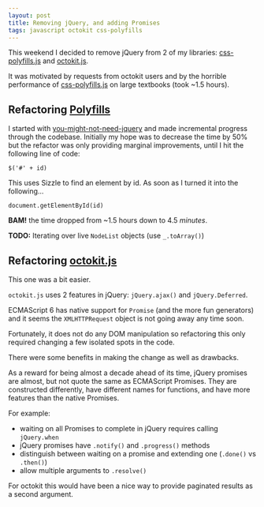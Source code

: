 ```yaml
---
layout: post
title: Removing jQuery, and adding Promises
tags: javascript octokit css-polyfills
---
```


This weekend I decided to remove jQuery from 2 of my libraries: [css-polyfills.js](/css-polyfills.js/) and [octokit.js](https://github.com/philschatz/octokit.js).

It was motivated by requests from octokit users and by the horrible performance of [css-polyfills.js](/css-polyfills.js/) on large textbooks (took ~1.5 hours).

## Refactoring [Polyfills](/css-polyfills.js/)

I started with [you-might-not-need-jquery](http://youmightnotneedjquery.com/) and made incremental progress through the codebase. Initially my hope was to decrease the time by 50% but the refactor was only providing marginal improvements, until I hit the following line of code:

    $('#' + id)

This uses Sizzle to find an element by id. As soon as I turned it into the following...

    document.getElementById(id)

**BAM!** the time dropped from ~1.5 hours down to 4.5 _minutes_.

**TODO:** Iterating over live `NodeList` objects (use `_.toArray()`)


## Refactoring [octokit.js](https://github.com/philschatz/octokit.js)

This one was a bit easier.

`octokit.js` uses 2 features in jQuery: `jQuery.ajax()` and `jQuery.Deferred`.

ECMAScript 6 has native support for `Promise` (and the more fun generators) and it seems the `XMLHTTPRequest` object is not going away any time soon.

Fortunately, it does not do any DOM manipulation so refactoring this only required changing a few isolated spots in the code.

There were some benefits in making the change as well as drawbacks.

As a reward for being almost a decade ahead of its time, jQuery promises are almost, but not quote the same as ECMAScript Promises. They are constructed differently, have different names for functions, and have more features than the native Promises.

For example:

- waiting on all Promises to complete in jQuery requires calling `jQuery.when`
- jQuery promises have `.notify()` and `.progress()` methods
- distinguish between waiting on a promise and extending one (`.done()` vs `.then()`)
- allow multiple arguments to `.resolve()`

For octokit this would have been a nice way to provide paginated results as a second argument.

